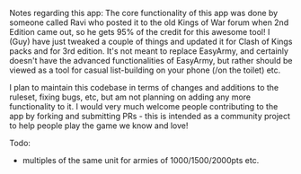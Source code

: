 Notes regarding this app:
The core functionality of this app was done by someone called Ravi who posted it to the old Kings of War forum when 2nd Edition came out, so he gets 95% of the credit for this awesome tool! I (Guy) have just tweaked a couple of things and updated it for Clash of Kings packs and for 3rd edition. It's not meant to replace EasyArmy, and certainly doesn't have the advanced functionalities of EasyArmy, but rather should be viewed as a tool for casual list-building on your phone (/on the toilet) etc.

I plan to maintain this codebase in terms of changes and additions to the ruleset, fixing bugs, etc, but am not planning on adding any more functionality to it. I would very much welcome people contributing to the app by forking and submitting PRs - this is intended as a community project to help people play the game we know and love!

Todo:
- multiples of the same unit for armies of 1000/1500/2000pts etc.

